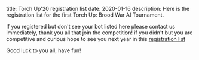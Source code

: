 title: Torch Up'20 registration list
date: 2020-01-16
description: Here is the registration list for the first Torch Up: Brood War AI Tournament.

If you registered but don't see your bot listed here please contact us immediately, thank you all that join the competition! if you didn't but you are competitive and curious hope to see you next year in this [registration list](https://docs.google.com/spreadsheets/d/1gcR86Mrzq_spKA_gKDkvdmiPajhwCkJa9aHFDstf6JM/edit?usp=sharing)

Good luck to you all, have fun!
